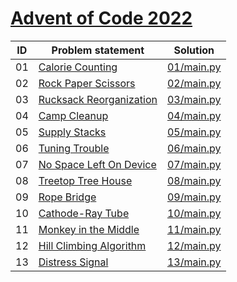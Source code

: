 # [Advent of Code 2022](https://adventofcode.com/2022)


| ID | Problem statement                                               | Solution                 |
|----|-----------------------------------------------------------------|--------------------------|
| 01 | [Calorie Counting](https://adventofcode.com/2022/day/1)         | [01/main.py](01/main.py) |
| 02 | [Rock Paper Scissors](https://adventofcode.com/2022/day/2)      | [02/main.py](02/main.py) |
| 03 | [Rucksack Reorganization](https://adventofcode.com/2022/day/3)  | [03/main.py](03/main.py) |
| 04 | [Camp Cleanup](https://adventofcode.com/2022/day/4)             | [04/main.py](04/main.py) |
| 05 | [Supply Stacks](https://adventofcode.com/2022/day/5)            | [05/main.py](05/main.py) |
| 06 | [Tuning Trouble](https://adventofcode.com/2022/day/6)           | [06/main.py](06/main.py) |
| 07 | [No Space Left On Device](https://adventofcode.com/2022/day/7)  | [07/main.py](07/main.py) |
| 08 | [Treetop Tree House](https://adventofcode.com/2022/day/8)       | [08/main.py](08/main.py) |
| 09 | [Rope Bridge](https://adventofcode.com/2022/day/9)              | [09/main.py](09/main.py) |
| 10 | [Cathode-Ray Tube](https://adventofcode.com/2022/day/10)        | [10/main.py](10/main.py) |
| 11 | [Monkey in the Middle](https://adventofcode.com/2022/day/11)    | [11/main.py](11/main.py) |
| 12 | [Hill Climbing Algorithm](https://adventofcode.com/2022/day/12) | [12/main.py](12/main.py) |
| 13 | [Distress Signal](https://adventofcode.com/2022/day/13)         | [13/main.py](13/main.py) |

